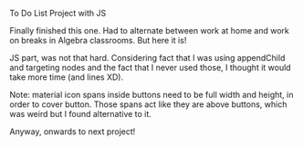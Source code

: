 To Do List Project with JS

Finally finished this one. Had to alternate between work at home and work on breaks in Algebra classrooms.
But here it is! 

JS part, was not that hard. Considering fact that I was using appendChild and targeting nodes and the
fact that I never used those, I thought it would take more time (and lines XD).

Note: material icon spans inside buttons need to be full width and height, in order to cover button.
      Those spans act like they are above buttons, which was weird but I found alternative to it.
      
      
     
Anyway, onwards to next project!     
